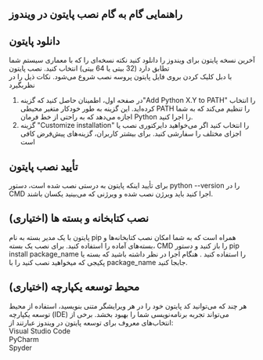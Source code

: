 <div dir=”rtl”>

  ## راهنمایی گام به گام نصب پایتون در ویندوز  
  ## دانلود پایتون   
آخرین نسخه پایتون برای ویندوز را  دانلود کنید
   نکته نسخه‌ای را که با معماری سیستم شما تطابق دارد (32 بیتی یا 64 بیتی) انتخاب کنید.
نصب پایتون  
با دبل کلیک کردن بروی فایل پایتون پروسه نصب شروع می‌شود. نکات ذیل را در نظر‌بگیرد  
1.	در صفحه اول، اطمینان حاصل کنید که گزینه"Add Python X.Y to PATH"  را انتخاب کرده‌اید. این گزینه به طور خودکار متغیر محیطی PATH را تنظیم می‌کند که به شما اجازه می‌دهد که به راحتی از خط فرمان Python را اجرا کنید.
2.	گزینه "Customize installation" را انتخاب کنید اگر می‌خواهید دایرکتوری نصب یا اجزای مختلف را سفارشی کنید. برای بیشتر کاربران، گزینه‌های پیش‌فرض کافی است  
  ##  تأیید نصب پایتون
برای تأیید اینکه پایتون به درستی نصب شده است، دستور python --version را در CMD اجرا کنید باید ویرژن نصب شده و ویرژنی که می‌بینید یکسان باشند.

## نصب کتابخانه و بسته ها (اختیاری) 
پایتون با یک مدیر بسته به نام pip همراه است که به شما امکان نصب کتابخانه‌ها و بسته‌های آماده را استفاده کنید. برای نصب یک بسته، CMD را باز کنید و دستور pip install package_name را استفاده کنید . هنگام اجرا در نظر داشته باشید که بسته یا پکیجی که میخواهید نصب کنید را با package_name جابجا کنید.

## محیط توسعه یکپارچه (اختیاری)  
هر چند که می‌توانید کد پایتون خود را در هر ویرایشگر متنی بنویسید، استفاده از محیط توسعه یکپارچه (IDE) می‌تواند تجربه برنامه‌نویسی شما را بهبود بخشد. 
برخی از انتخاب‌های معروف برای توسعه پایتون در ویندوز عبارتند از:  
Visual Studio Code  
PyCharm  
Spyder  

</div>


